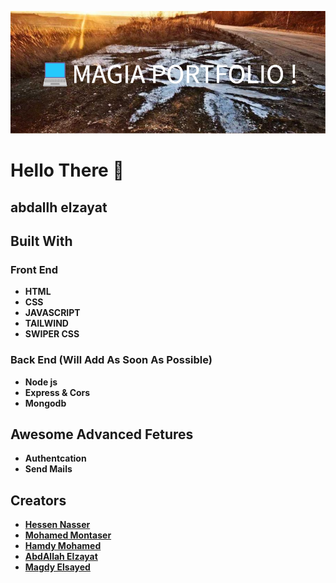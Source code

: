 ![awesome-image](./images/Readme/MAGIA_PORTFOLIO_!.png)

# Hello There 👋
abdallh elzayat
---

## Built With

### Front End

- **HTML**
- **CSS**
- **JAVASCRIPT**
- **TAILWIND**
- **SWIPER CSS**

### Back End (Will Add As Soon As Possible)

- **Node js**
- **Express & Cors**
- **Mongodb**

## Awesome Advanced Fetures

- **Authentcation**
- **Send Mails**

## Creators

- [**Hessen Nasser**](https://github.com/hessennasser)
- [**Mohamed Montaser**](https://github.com/mohamed-montaser1)
- [**Hamdy Mohamed**](https://github.com/Hamdy-Mohamed)
- [**AbdAllah Elzayat**](https://github.com/AbdallhElzayat2020)
- [**Magdy Elsayed**](https://github.com/MagdyElsayyad)
